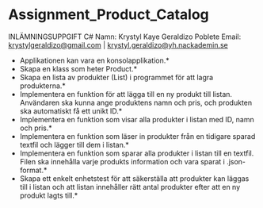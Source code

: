 # Assignment_Product_Catalog
INLÄMNINGSUPPGIFT C#
Namn: Krystyl Kaye Geraldizo Poblete
Email: krystylgeraldizo@gmail.com | krystyl.geraldizo@yh.nackademin.se

- Applikationen kan vara en konsolapplikation.*
- Skapa en klass som heter Product.*
- Skapa en lista av produkter (List<Product>) i programmet för att lagra produkterna.*
- Implementera en funktion för att lägga till en ny produkt till listan. Användaren ska kunna ange produktens namn och pris, och produkten ska automatiskt få ett unikt ID.*
- Implementera en funktion som visar alla produkter i listan med ID, namn och pris.*
- Implementera en funktion som läser in produkter från en tidigare sparad textfil och lägger till dem i listan.*
- Implementera en funktion som sparar alla produkter i listan till en textfil. Filen ska innehålla varje produkts information och vara sparat i .json-format.*
- Skapa ett enkelt enhetstest för att säkerställa att produkter kan läggas till i listan och att listan innehåller rätt antal produkter efter att en ny produkt lagts till.*

